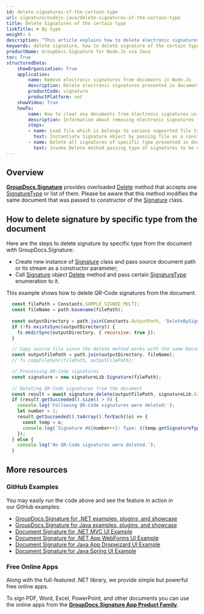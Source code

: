 ```yaml
---
id: delete-signatures-of-the-certain-type
url: signature/nodejs-java/delete-signatures-of-the-certain-type
title: Delete Signatures of the certain type
linkTitle: ✖ By type
weight: 6
description: "This article explains how to delete electronic signatures of the certain type with GroupDocs.Signature API."
keywords: delete signature, how to delete signature of the certain type
productName: GroupDocs.Signature for Node.Js via Java 
toc: True
structuredData:
    showOrganization: True
    application:    
        name: Remove electronic signatures from documents in Node.Js    
        description: Delete electronic signatures presented in documents in convenient way with Node.Js language and GroupDocs.Signature for Node.Js via Java APIs
        productCode: signature
        productPlatform: net 
    showVideo: True
    howTo:
        name: How to clear any documents from electronic signatures using Node.Js 
        description: Information about removing electronic signatures from documents by Node.Js
        steps:
        - name: Load file which is belongs to various supported file types
          text: Instantiate Signature object by passing file as a constructor parameter. You may provide either file path or file stream. 
        - name: Delete all signatures of specific type presented in document 
          text: Invoke Delete method passing type of signatures to be deleted.
---
```

## Overview
[**GroupDocs.Signature**](https://products.groupdocs.com/signature/nodejs-java) provides overloaded [Delete](https://reference.groupdocs.com/signature/nodejs-java/com.groupdocs.signature/signature/delete/) method that accepts one [SignatureType](https://reference.groupdocs.com/signature/nodejs-java/com.groupdocs.signature.domain/signaturetype/) or list of them.
Please be aware that this method modifies the same document that was passed to constructor of the [Signature](https://reference.groupdocs.com/signature/nodejs-java/com.groupdocs.signature/signature) class.
## How to delete signature by specific type from the document
Here are the steps to delete signature by specific type from the document with GroupDocs.Signature:

* Create new instance of [Signature](https://reference.groupdocs.com/signature/nodejs-java/com.groupdocs.signature/signature) class and pass source document path or its stream as a constructor parameter;
* Call [Signature](https://reference.groupdocs.com/signature/nodejs-java/com.groupdocs.signature/signature) object [Delete](https://reference.groupdocs.com/signature/nodejs-java/com.groupdocs.signature/signature/#delete) method and pass certain [SignatureType](https://reference.groupdocs.com/signature/nodejs-java/com.groupdocs.signature.domain/signaturetype/) enumeration to it.

This example shows how to delete QR-Code signatures from the document.

```javascript
  const filePath = Constants.SAMPLE_SIGNED_MULTI; 
  const fileName = path.basename(filePath);
  
  const outputDirectory = path.join(Constants.OutputPath, 'DeleteBySignatureType');
  if (!fs.existsSync(outputDirectory)) {
    fs.mkdirSync(outputDirectory, { recursive: true });
  }

  // Copy source file since the delete method works with the same Document
  const outputFilePath = path.join(outputDirectory, fileName);
  // fs.copyFileSync(filePath, outputFilePath);

  // Processing QR-Code signatures
  const signature = new signatureLib.Signature(filePath);
    
  // Deleting QR-Code signatures from the document
  const result = await signature.delete(outputFilePath, signatureLib.SignatureType.QrCode);
  if (result.getSucceeded().size() > 0) {
    console.log('Following QR-Code signatures were deleted:');
    let number = 1;
    result.getSucceeded().toArray().forEach((o) => {
      const temp = o;
      console.log(`Signature #${number++}: Type: ${temp.getSignatureType()}, Id: ${temp.getSignatureId()}, Text: ${temp.getText()}`);
    });
  } else {
    console.log('No QR-Code signatures were deleted.');
  }
```


## More resources

### GitHub Examples

You may easily run the code above and see the feature in action in our GitHub examples:

* [GroupDocs.Signature for .NET examples, plugins, and showcase](https://github.com/groupdocs-signature/GroupDocs.Signature-for-.NET)
* [GroupDocs.Signature for Java examples, plugins, and showcase](https://github.com/groupdocs-signature/GroupDocs.Signature-for-Java)
* [Document Signature for .NET MVC UI Example](https://github.com/groupdocs-signature/GroupDocs.Signature-for-.NET-MVC)
* [Document Signature for .NET App WebForms UI Example](https://github.com/groupdocs-signature/GroupDocs.Signature-for-.NET-WebForms)
* [Document Signature for Java App Dropwizard UI Example](https://github.com/groupdocs-signature/GroupDocs.Signature-for-Java-Dropwizard)
* [Document Signature for Java Spring UI Example](https://github.com/groupdocs-signature/GroupDocs.Signature-for-Java-Spring)

### Free Online Apps

Along with the full-featured .NET library, we provide simple but powerful free online apps.

To sign PDF, Word, Excel, PowerPoint, and other documents you can use the online apps from the **[GroupDocs.Signature App Product Family](https://products.groupdocs.app/signature/family)**.